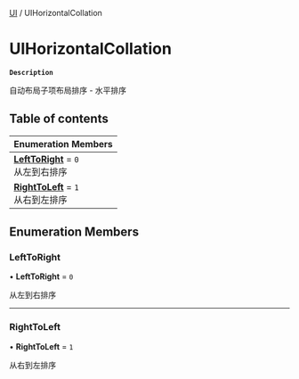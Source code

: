 [UI](../modules/UI.UI.md) / UIHorizontalCollation

# UIHorizontalCollation <Badge type="tip" text="Enumeration" />

**`Description`**

自动布局子项布局排序 - 水平排序

## Table of contents

| Enumeration Members                                                                   |
| :------------------------------------------------------------------------------------ |
| **[LeftToRight](UI.UI.UIHorizontalCollation.md#lefttoright)** = `0` <br> 从左到右排序 |
| **[RightToLeft](UI.UI.UIHorizontalCollation.md#righttoleft)** = `1` <br> 从右到左排序 |

## Enumeration Members

### LeftToRight

• **LeftToRight** = `0`

从左到右排序

---

### RightToLeft

• **RightToLeft** = `1`

从右到左排序
